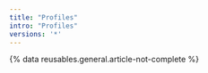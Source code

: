 ```yaml
---
title: "Profiles"
intro: "Profiles"
versions: '*'
---
```


{% data reusables.general.article-not-complete %}

